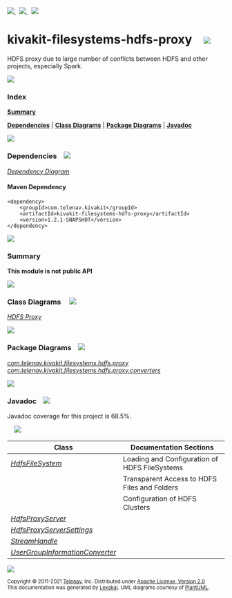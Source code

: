 [//]: # (start-user-text)

<a href="https://www.kivakit.org">
<img src="https://www.kivakit.org/images/web-32.png" srcset="https://www.kivakit.org/images/web-32-2x.png 2x"/>
</a>
&nbsp;
<a href="https://twitter.com/openkivakit">
<img src="https://www.kivakit.org/images/twitter-32.png" srcset="https://www.kivakit.org/images/twitter-32-2x.png 2x"/>
</a>
&nbsp;
<a href="https://kivakit.zulipchat.com">
<img src="https://www.kivakit.org/images/zulip-32.png" srcset="https://www.kivakit.org/images/zulip-32-2x.png 2x"/>
</a>

[//]: # (end-user-text)

# kivakit-filesystems-hdfs-proxy &nbsp;&nbsp; <img src="https://www.kivakit.org/images/communicate-32.png" srcset="https://www.kivakit.org/images/communicate-32-2x.png 2x"/>

HDFS proxy due to large number of conflicts between HDFS and other projects, especially Spark.

<img src="https://www.kivakit.org/images/horizontal-line-512.png" srcset="https://www.kivakit.org/images/horizontal-line-512-2x.png 2x"/>

### Index

[**Summary**](#summary)  

[**Dependencies**](#dependencies) | [**Class Diagrams**](#class-diagrams) | [**Package Diagrams**](#package-diagrams) | [**Javadoc**](#javadoc)

<img src="https://www.kivakit.org/images/horizontal-line-512.png" srcset="https://www.kivakit.org/images/horizontal-line-512-2x.png 2x"/>

### Dependencies <a name="dependencies"></a> &nbsp;&nbsp; <img src="https://www.kivakit.org/images/dependencies-32.png" srcset="https://www.kivakit.org/images/dependencies-32-2x.png 2x"/>

[*Dependency Diagram*](https://www.kivakit.org/1.2.1-SNAPSHOT/lexakai/kivakit-extensions/kivakit-filesystems/hdfs-proxy/documentation/diagrams/dependencies.svg)

#### Maven Dependency

    <dependency>
        <groupId>com.telenav.kivakit</groupId>
        <artifactId>kivakit-filesystems-hdfs-proxy</artifactId>
        <version>1.2.1-SNAPSHOT</version>
    </dependency>

<img src="https://www.kivakit.org/images/horizontal-line-128.png" srcset="https://www.kivakit.org/images/horizontal-line-128-2x.png 2x"/>

[//]: # (start-user-text)

### Summary <a name = "summary"></a>

**This module is not public API**

[//]: # (end-user-text)

<img src="https://www.kivakit.org/images/horizontal-line-128.png" srcset="https://www.kivakit.org/images/horizontal-line-128-2x.png 2x"/>

### Class Diagrams <a name="class-diagrams"></a> &nbsp; &nbsp; <img src="https://www.kivakit.org/images/diagram-40.png" srcset="https://www.kivakit.org/images/diagram-40-2x.png 2x"/>

[*HDFS Proxy*](https://www.kivakit.org/1.2.1-SNAPSHOT/lexakai/kivakit-extensions/kivakit-filesystems/hdfs-proxy/documentation/diagrams/diagram-hdfs-proxy.svg)

<img src="https://www.kivakit.org/images/horizontal-line-128.png" srcset="https://www.kivakit.org/images/horizontal-line-128-2x.png 2x"/>

### Package Diagrams <a name="package-diagrams"></a> &nbsp;&nbsp; <img src="https://www.kivakit.org/images/box-32.png" srcset="https://www.kivakit.org/images/box-32-2x.png 2x"/>

[*com.telenav.kivakit.filesystems.hdfs.proxy*](https://www.kivakit.org/1.2.1-SNAPSHOT/lexakai/kivakit-extensions/kivakit-filesystems/hdfs-proxy/documentation/diagrams/com.telenav.kivakit.filesystems.hdfs.proxy.svg)  
[*com.telenav.kivakit.filesystems.hdfs.proxy.converters*](https://www.kivakit.org/1.2.1-SNAPSHOT/lexakai/kivakit-extensions/kivakit-filesystems/hdfs-proxy/documentation/diagrams/com.telenav.kivakit.filesystems.hdfs.proxy.converters.svg)

<img src="https://www.kivakit.org/images/horizontal-line-128.png" srcset="https://www.kivakit.org/images/horizontal-line-128-2x.png 2x"/>

### Javadoc <a name="javadoc"></a> &nbsp;&nbsp; <img src="https://www.kivakit.org/images/books-32.png" srcset="https://www.kivakit.org/images/books-32-2x.png 2x"/>

Javadoc coverage for this project is 68.5%.  
  
&nbsp; &nbsp; <img src="https://www.kivakit.org/images/meter-70-96.png" srcset="https://www.kivakit.org/images/meter-70-96-2x.png 2x"/>




| Class | Documentation Sections |
|---|---|
| [*HdfsFileSystem*](https://www.kivakit.org/1.2.1-SNAPSHOT/javadoc/kivakit-extensions/kivakit.filesystems.hdfs.proxy/com/telenav/kivakit/filesystems/hdfs/proxy/HdfsFileSystem.html) | Loading and Configuration of HDFS FileSystems |  
| | Transparent Access to HDFS Files and Folders |  
| | Configuration of HDFS Clusters |  
| [*HdfsProxyServer*](https://www.kivakit.org/1.2.1-SNAPSHOT/javadoc/kivakit-extensions/kivakit.filesystems.hdfs.proxy/com/telenav/kivakit/filesystems/hdfs/proxy/HdfsProxyServer.html) |  |  
| [*HdfsProxyServerSettings*](https://www.kivakit.org/1.2.1-SNAPSHOT/javadoc/kivakit-extensions/kivakit.filesystems.hdfs.proxy/com/telenav/kivakit/filesystems/hdfs/proxy/HdfsProxyServerSettings.html) |  |  
| [*StreamHandle*](https://www.kivakit.org/1.2.1-SNAPSHOT/javadoc/kivakit-extensions/kivakit.filesystems.hdfs.proxy/com/telenav/kivakit/filesystems/hdfs/proxy/StreamHandle.html) |  |  
| [*UserGroupInformationConverter*](https://www.kivakit.org/1.2.1-SNAPSHOT/javadoc/kivakit-extensions/kivakit.filesystems.hdfs.proxy/com/telenav/kivakit/filesystems/hdfs/proxy/converters/UserGroupInformationConverter.html) |  |  

[//]: # (start-user-text)



[//]: # (end-user-text)

<img src="https://www.kivakit.org/images/horizontal-line-512.png" srcset="https://www.kivakit.org/images/horizontal-line-512-2x.png 2x"/>

<sub>Copyright &#169; 2011-2021 [Telenav](https://telenav.com), Inc. Distributed under [Apache License, Version 2.0](LICENSE)</sub>  
<sub>This documentation was generated by [Lexakai](https://lexakai.org). UML diagrams courtesy of [PlantUML](https://plantuml.com).</sub>

